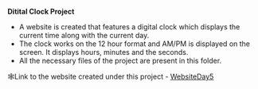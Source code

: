 <b>Ditital Clock Project</b></br>
- A website is created that features a digital clock which displays the current time along with the current day.</br>
- The clock works on the 12 hour format and AM/PM is displayed on the screen. It displays hours, minutes and the seconds.</br>
- All the necessary files of the project are present in this folder.</br>

🕸Link to the website created under this project - [WebsiteDay5](https://kaleidoscopic-clafoutis-9f34ed.netlify.app)
